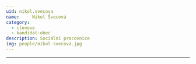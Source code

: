 ```yaml
---
uid: nikol.svecova
name:     Nikol Švecová
category:
  - clenove
  - kandidat-obec
description: Sociální pracovnice
img: people/nikol-svecova.jpg
---
```



---